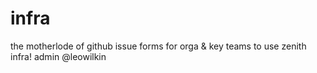 # infra
the motherlode of github issue forms for orga &amp; key teams to use zenith infra! admin @leowilkin
